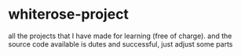 # whiterose-project
all the projects that I have made for learning (free of charge). and the source code available is dutes and successful, just adjust some parts
